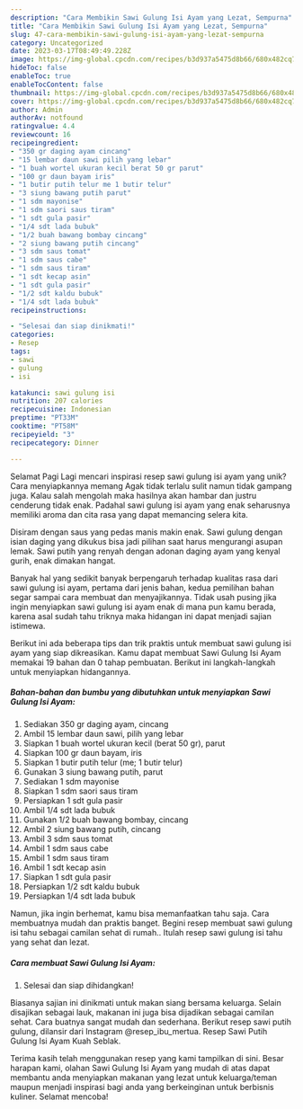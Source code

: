 ```yaml
---
description: "Cara Membikin Sawi Gulung Isi Ayam yang Lezat, Sempurna"
title: "Cara Membikin Sawi Gulung Isi Ayam yang Lezat, Sempurna"
slug: 47-cara-membikin-sawi-gulung-isi-ayam-yang-lezat-sempurna
category: Uncategorized
date: 2023-03-17T08:49:49.228Z
image: https://img-global.cpcdn.com/recipes/b3d937a5475d8b66/680x482cq70/sawi-gulung-isi-ayam-foto-resep-utama.jpg
hideToc: false
enableToc: true
enableTocContent: false
thumbnail: https://img-global.cpcdn.com/recipes/b3d937a5475d8b66/680x482cq70/sawi-gulung-isi-ayam-foto-resep-utama.jpg
cover: https://img-global.cpcdn.com/recipes/b3d937a5475d8b66/680x482cq70/sawi-gulung-isi-ayam-foto-resep-utama.jpg
author: Admin
authorAv: notfound
ratingvalue: 4.4
reviewcount: 16
recipeingredient:
- "350 gr daging ayam cincang"
- "15 lembar daun sawi pilih yang lebar"
- "1 buah wortel ukuran kecil berat 50 gr parut"
- "100 gr daun bayam iris"
- "1 butir putih telur me 1 butir telur"
- "3 siung bawang putih parut"
- "1 sdm mayonise"
- "1 sdm saori saus tiram"
- "1 sdt gula pasir"
- "1/4 sdt lada bubuk"
- "1/2 buah bawang bombay cincang"
- "2 siung bawang putih cincang"
- "3 sdm saus tomat"
- "1 sdm saus cabe"
- "1 sdm saus tiram"
- "1 sdt kecap asin"
- "1 sdt gula pasir"
- "1/2 sdt kaldu bubuk"
- "1/4 sdt lada bubuk"
recipeinstructions:

- "Selesai dan siap dinikmati!"
categories:
- Resep
tags:
- sawi
- gulung
- isi

katakunci: sawi gulung isi 
nutrition: 207 calories
recipecuisine: Indonesian
preptime: "PT33M"
cooktime: "PT58M"
recipeyield: "3"
recipecategory: Dinner

---
```



Selamat Pagi Lagi mencari inspirasi resep sawi gulung isi ayam yang unik? Cara menyiapkannya memang Agak tidak terlalu sulit namun tidak gampang juga. Kalau salah mengolah maka hasilnya akan hambar dan justru cenderung tidak enak. Padahal sawi gulung isi ayam yang enak seharusnya memiliki aroma dan cita rasa yang dapat memancing selera kita.


Disiram dengan saus yang pedas manis makin enak. Sawi gulung dengan isian daging yang dikukus bisa jadi pilihan saat harus mengurangi asupan lemak. Sawi putih yang renyah dengan adonan daging ayam yang kenyal gurih, enak dimakan hangat.

Banyak hal yang sedikit banyak berpengaruh terhadap kualitas rasa dari sawi gulung isi ayam, pertama dari jenis bahan, kedua pemilihan bahan segar sampai cara membuat dan menyajikannya. Tidak usah pusing jika ingin menyiapkan sawi gulung isi ayam enak di mana pun kamu berada, karena asal sudah tahu triknya maka hidangan ini dapat menjadi sajian istimewa.


Berikut ini ada beberapa tips dan trik praktis untuk membuat sawi gulung isi ayam yang siap dikreasikan. Kamu dapat membuat Sawi Gulung Isi Ayam memakai 19 bahan dan 0 tahap pembuatan. Berikut ini langkah-langkah untuk menyiapkan hidangannya.

<!--inarticleads1-->

##### Bahan-bahan dan bumbu yang dibutuhkan untuk menyiapkan Sawi Gulung Isi Ayam:

1. Sediakan 350 gr daging ayam, cincang
1. Ambil 15 lembar daun sawi, pilih yang lebar
1. Siapkan 1 buah wortel ukuran kecil (berat 50 gr), parut
1. Siapkan 100 gr daun bayam, iris
1. Siapkan 1 butir putih telur (me; 1 butir telur)
1. Gunakan 3 siung bawang putih, parut
1. Sediakan 1 sdm mayonise
1. Siapkan 1 sdm saori saus tiram
1. Persiapkan 1 sdt gula pasir
1. Ambil 1/4 sdt lada bubuk
1. Gunakan 1/2 buah bawang bombay, cincang
1. Ambil 2 siung bawang putih, cincang
1. Ambil 3 sdm saus tomat
1. Ambil 1 sdm saus cabe
1. Ambil 1 sdm saus tiram
1. Ambil 1 sdt kecap asin
1. Siapkan 1 sdt gula pasir
1. Persiapkan 1/2 sdt kaldu bubuk
1. Persiapkan 1/4 sdt lada bubuk


Namun, jika ingin berhemat, kamu bisa memanfaatkan tahu saja. Cara membuatnya mudah dan praktis banget. Begini resep membuat sawi gulung isi tahu sebagai camilan sehat di rumah.. Itulah resep sawi gulung isi tahu yang sehat dan lezat. 

<!--inarticleads2-->

##### Cara membuat Sawi Gulung Isi Ayam:


1. Selesai dan siap dihidangkan!

Biasanya sajian ini dinikmati untuk makan siang bersama keluarga. Selain disajikan sebagai lauk, makanan ini juga bisa dijadikan sebagai camilan sehat. Cara buatnya sangat mudah dan sederhana. Berikut resep sawi putih gulung, dilansir dari Instagram @resep_ibu_mertua. Resep Sawi Putih Gulung Isi Ayam Kuah Seblak. 

Terima kasih telah menggunakan resep yang kami tampilkan di sini. Besar harapan kami, olahan Sawi Gulung Isi Ayam yang mudah di atas dapat membantu anda menyiapkan makanan yang lezat untuk keluarga/teman maupun menjadi inspirasi bagi anda yang berkeinginan untuk berbisnis kuliner. Selamat mencoba!
